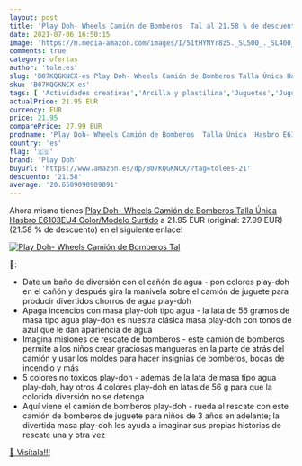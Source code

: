 ```yaml
---
layout: post
title: 'Play Doh- Wheels Camión de Bomberos  Tal al 21.58 % de descuento'
date: 2021-07-06 16:50:15
image: 'https://m.media-amazon.com/images/I/51tHYNYr8zS._SL500_._SL400_.jpg'
comments: true
category: ofertas
author: 'tole.es'
slug: 'B07KQGKNCX-es Play Doh- Wheels Camión de Bomberos Talla Única Hasbro...'
sku: 'B07KQGKNCX-es'
tags: [ 'Actividades creativas','Arcilla y plastilina','Juguetes','Juguetes y juegos','doh','play','play doh', ]
actualPrice: 21.95 EUR
currency: EUR
price: 21.95
comparePrice: 27.99 EUR
prodname: 'Play Doh- Wheels Camión de Bomberos  Talla Única  Hasbro E6103EU4    Color/Modelo Surtido'
country: 'es'
flag: '🇪🇸'
brand: 'Play Doh'
buyurl: 'https://www.amazon.es/dp/B07KQGKNCX/?tag=tolees-21'
descuento: '21.58'
average: '20.6509090909091'
---
```


Ahora mismo tienes [Play Doh- Wheels Camión de Bomberos  Talla Única  Hasbro E6103EU4    Color/Modelo Surtido](https://www.amazon.es/dp/B07KQGKNCX/?tag=tolees-21) a 21.95 EUR (original: 27.99 EUR) (21.58 %  de descuento) en el siguiente enlace!

[![Play Doh- Wheels Camión de Bomberos  Tal](https://m.media-amazon.com/images/I/51tHYNYr8zS._SL500_._SL400_.jpg)](https://www.amazon.es/dp/B07KQGKNCX/?tag=tolees-21)

🔎:

- Date un baño de diversión con el cañón de agua - pon colores play-doh en el cañón y después gira la manivela sobre el camión de juguete para producir divertidos chorros de agua play-doh
- Apaga incencios con masa play-doh tipo agua - la lata de 56 gramos de masa tipo agua play-doh es nuestra clásica masa play-doh con tonos de azul que le dan apariencia de agua
- Imagina misiones de rescate de bomberos - este camión de bomberos permite a los niños crear graciosas mangueras en la parte de atrás del camión y usar los moldes para hacer insignias de bomberos, bocas de incendio y más
- 5 colores no tóxicos play-doh - además de la lata de masa tipo agua play-doh, hay otros 4 colores play-doh en latas de 56 g para que la colorida diversión no se detenga
- Aquí viene el camión de bomberos play-doh - rueda al rescate con este camión de bomberos de juguete para niños de 3 años en adelante; la divertida masa play-doh les ayuda a imaginar sus propias historias de rescate una y otra vez

[🛒 Visítala!!!](https://www.amazon.es/dp/B07KQGKNCX/?tag=tolees-21)
